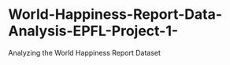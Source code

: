 # World-Happiness-Report-Data-Analysis-EPFL-Project-1-
Analyzing the World Happiness Report Dataset 
